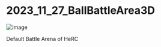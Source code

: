 # 2023_11_27_BallBattleArea3D
![image](https://github.com/user-attachments/assets/905e6425-9d7b-4485-93b2-e43d63d82294)

Default Battle Arena of HeRC
